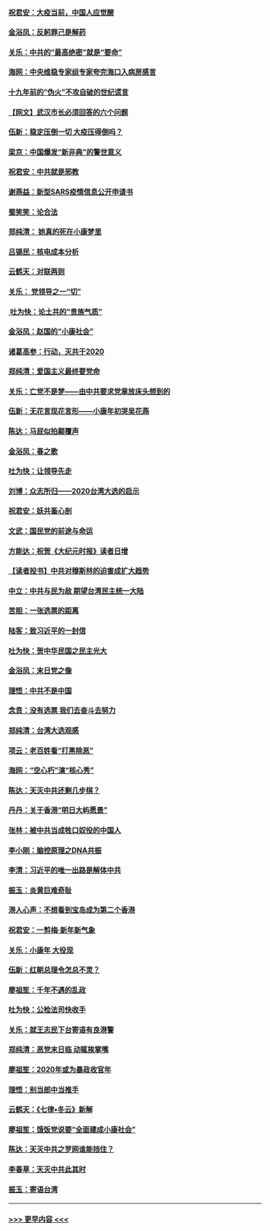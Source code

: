 #### [祝君安：大疫当前，中国人应觉醒](../pages/nsc993/n11821946.md?t=01270631) 
#### [金浴凤：反躬罪己是解药](../pages/nsc993/n11820280.md?t=01270631) 
#### [关乐：中共的“最高绝密”就是“要命”](../pages/nsc993/n11816946.md?t=01270631) 
#### [海网：中央维稳专家组专家夸完海口入病房感言](../pages/nsc993/n11815138.md?t=01270631) 
#### [十九年前的“伪火”不攻自破的世纪谎言](../pages/nsc993/n11813238.md?t=01270631) 
#### [【网文】武汉市长必须回答的六个问题](../pages/nsc993/n11813848.md?t=01270631) 
#### [伍新：稳定压倒一切 大疫压得倒吗？](../pages/nsc993/n11812634.md?t=01270631) 
#### [梁京：中国爆发“新非典”的警世意义](../pages/nsc993/n11812554.md?t=01270631) 
#### [祝君安：中共就是邪教](../pages/nsc993/n11812431.md?t=01270631) 
#### [谢燕益：新型SARS疫情信息公开申请书](../pages/nsc993/n11808840.md?t=01270631) 
#### [蜀笑笑：论合法](../pages/nsc993/n11808064.md?t=01270631) 
#### [郑纯清： 她真的死在小康梦里](../pages/nsc993/n11806623.md?t=01270631) 
#### [吕锡民：核电成本分析](../pages/nsc993/n11806284.md?t=01270631) 
#### [云鹤天：对联两则](../pages/nsc993/n11805957.md?t=01270631) 
#### [关乐： 党领导之一“切”](../pages/nsc993/n11804505.md?t=01270631) 
#### [ 吐为快：论土共的“贵族气质”](../pages/nsc993/n11804490.md?t=01270631) 
#### [金浴凤：赵国的“小康社会”](../pages/nsc993/n11804452.md?t=01270631) 
#### [诸葛高参：行动，灭共于2020](../pages/nsc993/n11804120.md?t=01270631) 
#### [郑纯清：爱国主义最终要党命](../pages/nsc993/n11802197.md?t=01270631) 
#### [关乐：亡党不是梦——由中共要求党章放床头想到的](../pages/nsc993/n11802156.md?t=01270631) 
#### [伍新：无花言现花言形——小康年初哭吴花燕](../pages/nsc993/n11800044.md?t=01270631) 
#### [陈达：马屁似拍颠覆声](../pages/nsc993/n11800010.md?t=01270631) 
#### [金浴凤：春之歌](../pages/nsc993/n11797687.md?t=01270631) 
#### [吐为快：让领导先走](../pages/nsc993/n11797512.md?t=01270631) 
#### [刘博：众志所归——2020台湾大选的启示](../pages/nsc993/n11796878.md?t=01270631) 
#### [祝君安：妖共畜心剖](../pages/nsc993/n11794273.md?t=01270631) 
#### [文武：国民党的前途与命运](../pages/nsc993/n11794198.md?t=01270631) 
#### [方能达：祝贺《大纪元时报》读者日增](../pages/nsc993/n11793807.md?t=01270631) 
#### [【读者投书】中共对穆斯林的迫害成扩大趋势](../pages/nsc993/n11791371.md?t=01270631) 
#### [中立：中共与民为敌 期望台湾民主统一大陆](../pages/nsc993/n11790392.md?t=01270631) 
#### [苦胆：一张选票的距离](../pages/nsc993/n11788914.md?t=01270631) 
#### [陆客：致习近平的一封信](../pages/nsc993/n11788867.md?t=01270631) 
#### [吐为快：贺中华民国之民主光大](../pages/nsc993/n11788618.md?t=01270631) 
#### [金浴凤：末日党之像](../pages/nsc993/n11787475.md?t=01270631) 
#### [理悟：中共不是中国](../pages/nsc993/n11787463.md?t=01270631) 
#### [念贲：没有选票  我们去奋斗去努力](../pages/nsc993/n11787398.md?t=01270631) 
#### [郑纯清：台湾大选观感](../pages/nsc993/n11786210.md?t=01270631) 
#### [项云：老百姓看“打黑除恶”](../pages/nsc993/n11785398.md?t=01270631) 
#### [海网：“空心朽”演“核心秀”](../pages/nsc993/n11783874.md?t=01270631) 
#### [陈达：天灭中共还剩几步棋？](../pages/nsc993/n11783719.md?t=01270631) 
#### [丹丹：关于香港“明日大屿愿景”](../pages/nsc993/n11783273.md?t=01270631) 
#### [张林：被中共当成牲口奴役的中国人](../pages/nsc993/n11782397.md?t=01270631) 
#### [李小刚：脑控原理之DNA共振](../pages/nsc993/n11780962.md?t=01270631) 
#### [李清：习近平的唯一出路是解体中共](../pages/nsc993/n11780866.md?t=01270631) 
#### [振玉：炎黄巨难奇耻](../pages/nsc993/n11779632.md?t=01270631) 
#### [港人心声：不想看到宝岛成为第二个香港](../pages/nsc993/n11778817.md?t=01270631) 
#### [祝君安：一剪梅‧新年新气象](../pages/nsc993/n11776340.md?t=01270631) 
#### [关乐：小康年 大役现](../pages/nsc993/n11774213.md?t=01270631) 
#### [伍新：红朝总理令怎总不灵？](../pages/nsc993/n11770813.md?t=01270631) 
#### [廖祖笙：千年不遇的乱政](../pages/nsc993/n11770373.md?t=01270631) 
#### [吐为快：公检法司快收手](../pages/nsc993/n11770359.md?t=01270631) 
#### [关乐：就王志民下台寄语有良港警](../pages/nsc993/n11769903.md?t=01270631) 
#### [郑纯清：恶党末日临 动辄挨掌嘴](../pages/nsc993/n11769356.md?t=01270631) 
#### [廖祖笙：2020年或为暴政收官年](../pages/nsc993/n11768216.md?t=01270631) 
#### [理悟：别当郎中当推手](../pages/nsc993/n11768243.md?t=01270631) 
#### [云鹤天：《七律▪冬云》新解](../pages/nsc993/n11768204.md?t=01270631) 
#### [廖祖笙：饿饭党说要“全面建成小康社会”](../pages/nsc993/n11767482.md?t=01270631) 
#### [陈达：天灭中共之罗网谁能挡住？](../pages/nsc993/n11767465.md?t=01270631) 
#### [李春草：天灭中共此其时](../pages/nsc993/n11767452.md?t=01270631) 
#### [振玉：寄语台湾](../pages/nsc993/n11767432.md?t=01270631) 

----
#### [ >>> 更早内容 <<< ](../indexes/nsc993-earlier.md)
